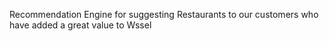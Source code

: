 Recommendation Engine for suggesting Restaurants to our customers who have added a great value to Wssel
